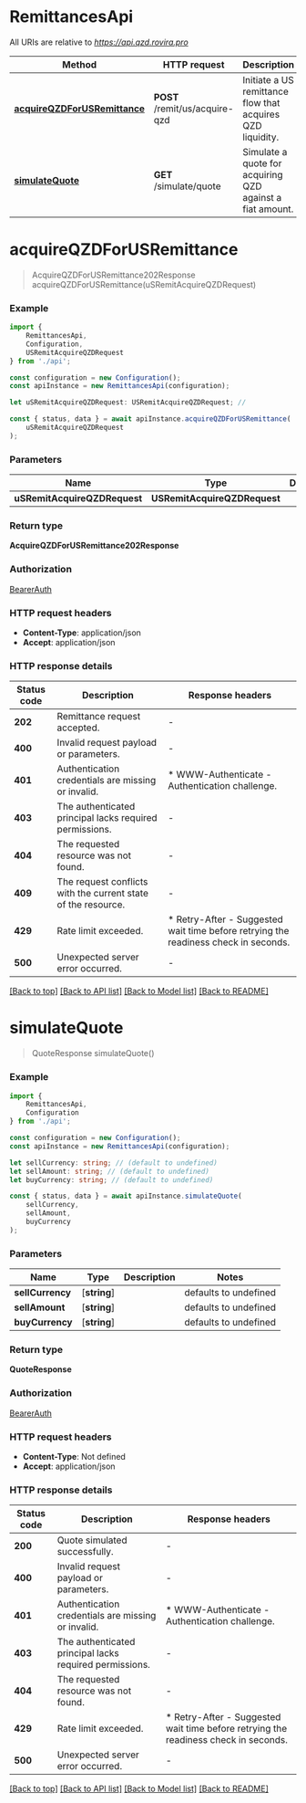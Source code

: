 # RemittancesApi

All URIs are relative to *https://api.qzd.rovira.pro*

|Method | HTTP request | Description|
|------------- | ------------- | -------------|
|[**acquireQZDForUSRemittance**](#acquireqzdforusremittance) | **POST** /remit/us/acquire-qzd | Initiate a US remittance flow that acquires QZD liquidity.|
|[**simulateQuote**](#simulatequote) | **GET** /simulate/quote | Simulate a quote for acquiring QZD against a fiat amount.|

# **acquireQZDForUSRemittance**
> AcquireQZDForUSRemittance202Response acquireQZDForUSRemittance(uSRemitAcquireQZDRequest)


### Example

```typescript
import {
    RemittancesApi,
    Configuration,
    USRemitAcquireQZDRequest
} from './api';

const configuration = new Configuration();
const apiInstance = new RemittancesApi(configuration);

let uSRemitAcquireQZDRequest: USRemitAcquireQZDRequest; //

const { status, data } = await apiInstance.acquireQZDForUSRemittance(
    uSRemitAcquireQZDRequest
);
```

### Parameters

|Name | Type | Description  | Notes|
|------------- | ------------- | ------------- | -------------|
| **uSRemitAcquireQZDRequest** | **USRemitAcquireQZDRequest**|  | |


### Return type

**AcquireQZDForUSRemittance202Response**

### Authorization

[BearerAuth](../README.md#BearerAuth)

### HTTP request headers

 - **Content-Type**: application/json
 - **Accept**: application/json


### HTTP response details
| Status code | Description | Response headers |
|-------------|-------------|------------------|
|**202** | Remittance request accepted. |  -  |
|**400** | Invalid request payload or parameters. |  -  |
|**401** | Authentication credentials are missing or invalid. |  * WWW-Authenticate - Authentication challenge. <br>  |
|**403** | The authenticated principal lacks required permissions. |  -  |
|**404** | The requested resource was not found. |  -  |
|**409** | The request conflicts with the current state of the resource. |  -  |
|**429** | Rate limit exceeded. |  * Retry-After - Suggested wait time before retrying the readiness check in seconds. <br>  |
|**500** | Unexpected server error occurred. |  -  |

[[Back to top]](#) [[Back to API list]](../README.md#documentation-for-api-endpoints) [[Back to Model list]](../README.md#documentation-for-models) [[Back to README]](../README.md)

# **simulateQuote**
> QuoteResponse simulateQuote()


### Example

```typescript
import {
    RemittancesApi,
    Configuration
} from './api';

const configuration = new Configuration();
const apiInstance = new RemittancesApi(configuration);

let sellCurrency: string; // (default to undefined)
let sellAmount: string; // (default to undefined)
let buyCurrency: string; // (default to undefined)

const { status, data } = await apiInstance.simulateQuote(
    sellCurrency,
    sellAmount,
    buyCurrency
);
```

### Parameters

|Name | Type | Description  | Notes|
|------------- | ------------- | ------------- | -------------|
| **sellCurrency** | [**string**] |  | defaults to undefined|
| **sellAmount** | [**string**] |  | defaults to undefined|
| **buyCurrency** | [**string**] |  | defaults to undefined|


### Return type

**QuoteResponse**

### Authorization

[BearerAuth](../README.md#BearerAuth)

### HTTP request headers

 - **Content-Type**: Not defined
 - **Accept**: application/json


### HTTP response details
| Status code | Description | Response headers |
|-------------|-------------|------------------|
|**200** | Quote simulated successfully. |  -  |
|**400** | Invalid request payload or parameters. |  -  |
|**401** | Authentication credentials are missing or invalid. |  * WWW-Authenticate - Authentication challenge. <br>  |
|**403** | The authenticated principal lacks required permissions. |  -  |
|**404** | The requested resource was not found. |  -  |
|**429** | Rate limit exceeded. |  * Retry-After - Suggested wait time before retrying the readiness check in seconds. <br>  |
|**500** | Unexpected server error occurred. |  -  |

[[Back to top]](#) [[Back to API list]](../README.md#documentation-for-api-endpoints) [[Back to Model list]](../README.md#documentation-for-models) [[Back to README]](../README.md)

